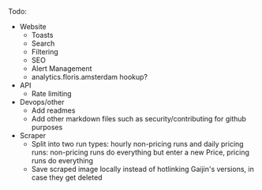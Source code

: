 Todo:
- Website
  - Toasts
  - Search
  - Filtering
  - SEO
  - Alert Management
  - analytics.floris.amsterdam hookup?
- API
  - Rate limiting
- Devops/other
  - Add readmes
  - Add other markdown files such as security/contributing for github purposes
- Scraper
  - Split into two run types: hourly non-pricing runs and daily pricing runs: non-pricing runs do everything but enter a new Price, pricing runs do everything
  - Save scraped image locally instead of hotlinking Gaijin's versions, in case they get deleted
